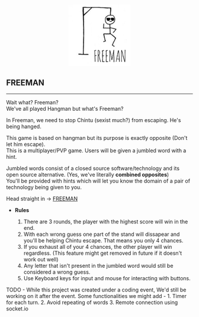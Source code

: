 <p align="center" width="100%">
    <img width="33%" src="./img/readme.freeman.jpg"> 
</p>

## FREEMAN

---

Wait what? Freeman?  
We've all played Hangman but what's Freeman?

In Freeman, we need to stop Chintu (sexist much?) from escaping. He's being hanged.

This game is based on hangman but its purpose is exactly opposite (Don't let him escape).  
This is a multiplayer/PVP game. Users will be given a jumbled word with a hint.

Jumbled words consist of a closed source software/technology and its open source alternative. (Yes, we've literally **combined opposites**)  
You'll be provided with hints which will let you know the domain of a pair of technology being given to you.

Head straight in -> [FREEMAN](https://ishan-saini.github.io/codejam-21/trendy-tacos/)

- **Rules**

  1. There are 3 rounds, the player with the highest score will win in the end.
  2. With each wrong guess one part of the stand will dissapear and you'll be helping Chintu escape. That means you only 4 chances.
  3. If you exhaust all of your 4 chances, the other player will win regardless. (This feature might get removed in future if it doesn't work out well)
  4. Any letter that isn't present in the jumbled word would still be considered a wrong guess.
  5. Use Keyboard keys for input and mouse for interacting with buttons.

TODO -
While this project was created under a coding event, We'd still be working on it after the event. Some functionalities we might add - 1. Timer for each turn. 2. Avoid repeating of words 3. Remote connection using socket.io
